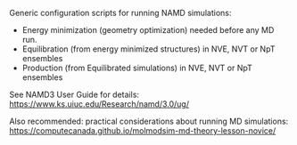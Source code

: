 Generic configuration scripts for running NAMD simulations:

- Energy minimization (geometry optimization) needed before any MD run.
- Equilibration (from energy minimized structures) in NVE, NVT or NpT ensembles
- Production (from Equilibrated simulations) in NVE, NVT or NpT ensembles

See NAMD3 User Guide for details:
https://www.ks.uiuc.edu/Research/namd/3.0/ug/

Also recommended: 
practical considerations about running MD simulations:
https://computecanada.github.io/molmodsim-md-theory-lesson-novice/

